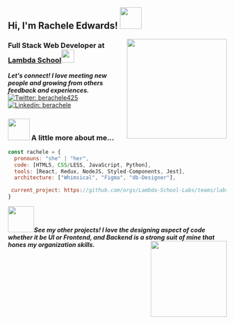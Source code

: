 <h2> Hi, I'm Rachele Edwards! <img src="https://media.giphy.com/media/keySJvblcwvZU0ssQ2/giphy.gif" width="50"></h2>
<img align='right' src="https://media.giphy.com/media/Z9WRoncIw8RYBLJ0FB/giphy.gif" width="230">
<h3>Full Stack Web Developer at <a href="http://lambdaschool.com/">Lambda School</a><img src="https://media.giphy.com/media/mGKQ9G0pbWVhj8qXpQ/giphy.gif" width="30">
<!-- </br>Developer Consultant at <a href="https://www.thoughtworks.com">ThoughtWorks</a><img src="https://media.giphy.com/media/WUlplcMpOCEmTGBtBW/giphy.gif" width="30">  -->
</h3>

<em><b>Let's connect! I love meeting new people and growing from others feedback and experiences.</b></em>
[![Twitter: berachele425](https://img.shields.io/twitter/follow/berachele425?style=social)](https://twitter.com/berachele425)
[![Linkedin: berachele](https://img.shields.io/badge/-thaianebraga-blue?style=flat-square&logo=Linkedin&logoColor=white&link=https://www.linkedin.com/in/berachele/)](https://www.linkedin.com/in/berachele/)

### <img src="https://media.giphy.com/media/WTpOSih9ocrZ2RDfzl/giphy.gif" width="50"> A little more about me...  

```javascript
const rachele = {
  pronouns: "she" | "her",
  code: [HTML5, CSS/LESS, JavaScript, Python],
  tools: [React, Redux, NodeJS, Styled-Components, Jest],
  architecture: ["Whimsical", "Figma", "db-Designer"],

 current_project: https://github.com/orgs/Lambda-School-Labs/teams/labs26-citrics-teamb/repositories
}
```

<img src="https://media.giphy.com/media/KGBEI0mjQOsZ0KXbjc/giphy.gif" width="60"><em><b>See my other projects! I love the designing aspect of code whether it be UI or Frontend, and Backend is a strong suit of mine that hones my organization skills.</b><img align='right' src="https://media.giphy.com/media/H1B6lS3N4zZ0fHmmXO/giphy.gif" width="175"></em>
